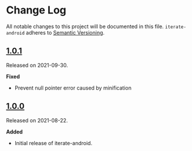 # Change Log

All notable changes to this project will be documented in this file.
`iterate-android` adheres to [Semantic Versioning](https://semver.org/).

## [1.0.1](https://github.com/iteratehq/iterate-android/releases/tag/v1.0.1)

Released on 2021-09-30.

**Fixed**

- Prevent null pointer error caused by minification

## [1.0.0](https://github.com/iteratehq/iterate-android/releases/tag/v1.0.0)

Released on 2021-08-22.

**Added**

- Initial release of iterate-android.
